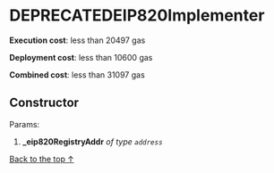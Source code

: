 # DEPRECATEDEIP820Implementer


**Execution cost**: less than 20497 gas

**Deployment cost**: less than 10600 gas

**Combined cost**: less than 31097 gas

## Constructor



Params:

1. **_eip820RegistryAddr** *of type `address`*




[Back to the top ↑](#deprecatedeip820implementer)

